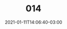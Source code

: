 ---
title: "014"
date: 2021-01-11T14:06:40-03:00
draft: false
autorias: ["Fátima Finizola"]
plataformas: ["Nodebox 3"]
descricao: "Um feixe de linhas descreve a trajetória de uma circunferência em 100 passos."
autorias_url: ["https://www.instagram.com/fafilete/"]
url: "/formas/014"
---